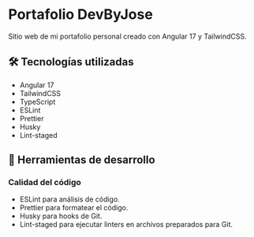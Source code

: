 # Portafolio DevByJose

Sitio web de mi portafolio personal creado con Angular 17 y TailwindCSS.

## 🛠️ Tecnologías utilizadas

- Angular 17
- TailwindCSS
- TypeScript
- ESLint
- Prettier
- Husky
- Lint-staged

## 🔧 Herramientas de desarrollo

### Calidad del código
- ESLint para análisis de código.
- Prettier para formatear el código.
- Husky para hooks de Git.
- Lint-staged para ejecutar linters en archivos preparados para Git.